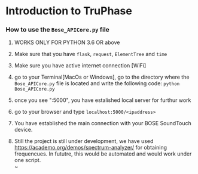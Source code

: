 # Introduction to TruPhase


### How to use the `Bose_APICore.py` file


1.  WORKS ONLY FOR PYTHON 3.6 OR above
2.  Make sure that you have `flask`, `request`, `ElementTree` and `time`
3.  Make sure you have active internet connection [WiFi]
4.  go to your Terminal[MacOs or Windows], go to the directory where the   `Bose_APICore.py` file is located and write the following code:
        `python Bose_APICore.py`

5. once you see "<ipaddress>:5000", you have estalished local server for furthur work

6.  go to your browser and type `localhost:5000/<ipaddress>`

7.  You have established the main connection with your BOSE SoundTouch device.  

8. Still the project is still under development, we have used https://academo.org/demos/spectrum-analyzer/ for obtaining frequencues. In fututre, this would be automated and would work under one script.  
~                                                                              
